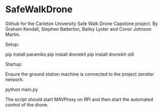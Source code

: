 # SafeWalkDrone
Github for the Carleton University Safe Walk Drone Capstone project. 
By Graham Kendall, Stephen Batterton, Bailey Lyster and Conor Johnson Martin.

Setup:

pip install paramiko
pip install dronekit
pip install dronekit-sitl

Startup:

Ensure the ground station machine is connected to the project zerotier network.

python main.py

The script should start MAVProxy on RPi and then start the automated control of the drone.